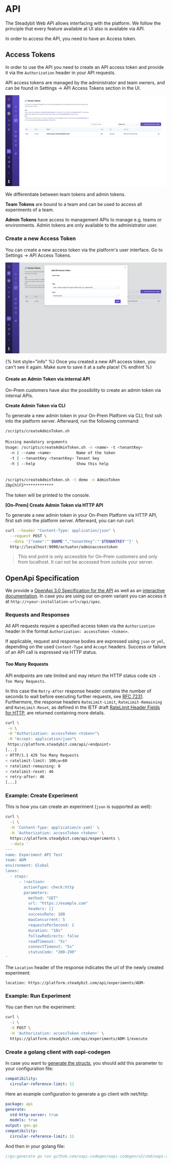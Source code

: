 # API

The Steadybit Web API allows interfacing with the platform. We follow the principle that every feature available at UI also is available via API.

In order to access the API, you need to have an Access token.

## Access Tokens

In order to use the API you need to create an API access token and provide it via the `Authorization` header in your API requests.

API access tokens are managed by the administrator and team owners, and can be found in Settings → API Access Tokens section in the UI.

![Management of API Access Token](api-access-token.png)

We differentiate between team tokens and admin tokens.

**Team Tokens** are bound to a team and can be used to access all experiments of a team.

**Admin Tokens** have access to management APIs to manage e.g. teams or environments. Admin tokens are only available to the administrator user.

### Create a new Access Token

You can create a new access token via the platform's user interface. Go to Settings → API Access Tokens.

![Add a new API access token](api-access-token-create.png)

{% hint style="info" %}
Once you created a new API access token, you can't see it again. Make sure to save it at a safe place!
{% endhint %}

#### Create an Admin Token via internal API

On-Prem customers have also the possibility to create an admin token via internal APIs.

**Create Admin Token via CLI**

To generate a new admin token in your On-Prem Platform via CLI, first ssh into the platform server. Afterward, run the following command:

```bash
/scripts/createAdminToken.sh

Missing mandatory arguments
Usage: /scripts/createAdminToken.sh -n <name> -t <tenantKey>
  -n | --name <name>           Name of the token
  -t | --tenantKey <tenantKey> Tenant key
  -h | --help                  Show this help
  
  
/scripts/createAdminToken.sh -t demo -n AdminToken
Z8pChlF2*************
```

The token will be printed to the console.

**\[On-Prem] Create Admin Token via HTTP API**

To generate a new admin token in your On-Prem Platform via HTTP API, first ssh into the platform server. Afterward, you can run curl:

```bash
curl --header "Content-Type: application/json" \
  --request POST \
  --data '{"name":"'$NAME'","tenantKey":"'$TENANTKEY'"}' \
  http://localhost:9090/actuator/adminaccesstoken
```

> This end point is only accessible for On-Prem customers and only from localhost. It can not be accessed from outside your server.

## OpenApi Specification

We provide a [OpenApi 3.0 Specification for the API](https://platform.steadybit.com/api/spec) as well as an [interactive documentation](https://platform.steadybit.com/api/swagger). In case you are using our on-prem variant you can access it at `http://<your-installation-url>/api/spec`.

### Requests and Responses

All API requests require a specified access token via the `Authorization` header in the format `Authorization: accessToken <token>`.

If applicable, request and response bodies are expressed using `json` or `yml`, depending on the used `Content-Type` and `Accept` headers. Success or failure of an API call is expressed via HTTP status.

#### Too Many Requests

API endpoints are rate limited and may return the HTTP status code `429 - Too Many Requests`.

In this case the `Retry-After` response header contains the number of seconds to wait before executing further requests, see [RFC 7231](https://www.rfc-editor.org/rfc/rfc7231.html#section-7.1.3). Furthermore, the response headers `RateLimit-Limit`, `RateLimit-Remaining` and `RateLimit-Reset`, as defined in the IETF draft [RateLimit Header Fields for HTTP](https://www.ietf.org/archive/id/draft-polli-ratelimit-headers-02.html), are returned containing more details.

```bash
curl \
 -v \
 -H "Authorization: accessToken <token>"\
 -H "Accept: application/json"\
 https://platform.steadybit.com/api/<endpoint>
[...]
< HTTP/1.1 429 Too Many Requests
< ratelimit-limit: 100;w=60
< ratelimit-remaining: 0
< ratelimit-reset: 46
< retry-after: 46
[...]
```

### Example: Create Experiment

This is how you can create an experiment (`json` is supported as well):

```bash
curl \
  -i \
  -H 'Content-Type: application/x-yaml' \
  -H 'Authorization: accessToken <token>' \
  https://platform.steadybit.com/api/experiments \
  --data '
---
name: Experiment API Test
team: ADM
environment: Global
lanes:
  - steps:
      - !<action>
        actionType: check:http
        parameters:
          method: "GET"
          url: "https://example.com"
          headers: []
          successRate: 100
          maxConcurrent: 5
          requestsPerSecond: 1
          duration: "10s"
          followRedirects: false
          readTimeout: "5s"
          connectTimeout: "5s"
          statusCode: "200-299"
'
```

The `Location` header of the response indicates the url of the newly created experiment:

```
location: https://platform.steadybit.com/api/experiments/ADM-
```

### Example: Run Experiment

You can then run the experiment:

```bash
curl \
  -i \
  -X POST \
  -H 'Authorization: accessToken <token>' \
  https://platform.steadybit.com/api/experiments/ADM-1/execute
```

### Create a golang client with oapi-codegen

In case you want to [generate the structs](https://github.com/oapi-codegen/oapi-codegen), you should add this parameter to your configuration file:

```yaml
compatibility:
  circular-reference-limit: 11
```

Here an example configuration to generate a go client with net/http:

```yaml
package: api
generate:
  std-http-server: true
  models: true
output: gen.go
compatibility:
  circular-reference-limit: 11
```

And then in your golang file:

```go
//go:generate go run github.com/oapi-codegen/oapi-codegen/v2/cmd/oapi-codegen --config=config.yaml https://platform.steadybit.com/api/spec
```
